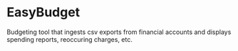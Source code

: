 # EasyBudget
Budgeting tool that ingests csv exports from financial accounts and displays spending reports, reoccuring charges, etc.
